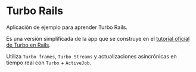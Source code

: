 # Turbo Rails

Aplicación de ejemplo para aprender Turbo Rails.

Es una versión simplificada de la app que se construye en el [tutorial oficial de Turbo en Rails](https://www.hotrails.dev/turbo-rails).

Utiliza `Turbo frames`, `Turbo Streams` y actualizaciones asincrónicas en tiempo real con `Turbo` + `ActiveJob`.
